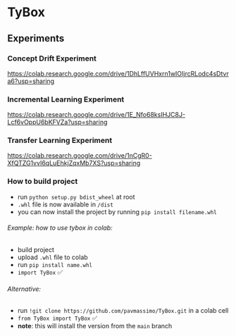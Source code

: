 # TyBox

## Experiments

### Concept Drift Experiment
https://colab.research.google.com/drive/1DhLffUVHxrn1wIOIjrcRLodc4sDtvra6?usp=sharing

### Incremental Learning Experiment

https://colab.research.google.com/drive/1E_Nfo68ksIHJC8J-Lcf6vOppU6bKFVZa?usp=sharing

### Transfer Learning Experiment

https://colab.research.google.com/drive/1nCgR0-XfQTZG1vvI6qLuEhkjZqxMb7XS?usp=sharing

### How to build project
- run `python setup.py bdist_wheel` at root
- `.whl` file is now available in `/dist`
- you can now install the project by running `pip install filename.whl` 

###### Example: how to use tybox in colab:
- build project
- upload `.whl` file to colab
- run `pip install name.whl`
- `import TyBox` ✅

###### Alternative:
- run `!git clone https://github.com/pavmassimo/TyBox.git` in a colab cell
- `from TyBox import TyBox` ✅
- __note__: this will install the version from the `main` branch
